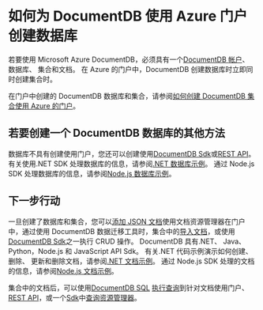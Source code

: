 <properties 
    pageTitle="如何在 DocumentDB 中创建一个数据库 |Microsoft Azure" 
    description="了解如何使用 Azure DocumentDB，闪电般快速的、 全球范围内 NoSQL 数据库的联机服务门户创建一个数据库。" 
    keywords="如何创建数据库" 
    services="documentdb" 
    authors="mimig1" 
    manager="jhubbard" 
    editor="monicar" 
    documentationCenter=""/>

<tags 
    ms.service="documentdb" 
    ms.workload="data-services" 
    ms.tgt_pltfrm="na" 
    ms.devlang="na" 
    ms.topic="article" 
    ms.date="10/17/2016" 
    ms.author="mimig"/>

# <a name="how-to-create-a-database-for-documentdb-using-the-azure-portal"></a>如何为 DocumentDB 使用 Azure 门户创建数据库

若要使用 Microsoft Azure DocumentDB，必须具有一个[DocumentDB 帐户](documentdb-create-account.md)、 数据库、 集合和文档。 在 Azure 的门户中，DocumentDB 创建数据库时立即同时创建集合时。 

在门户中创建的 DocumentDB 数据库和集合，请参阅[如何创建 DocumentDB 集合使用 Azure 的门户](documentdb-create-collection.md)。

## <a name="other-ways-to-create-a-documentdb-database"></a>若要创建一个 DocumentDB 数据库的其他方法

数据库不具有创建使用门户，您还可以创建使用[DocumentDB Sdk](documentdb-sdk-dotnet.md)或[REST API](https://msdn.microsoft.com/library/mt489072.aspx)。 有关使用.NET SDK 处理数据库的信息，请参阅[.NET 数据库示例](documentdb-dotnet-samples.md#database-examples)。 通过 Node.js SDK 处理数据库的信息，请参阅[Node.js 数据库示例](documentdb-nodejs-samples.md#database-examples)。 

## <a name="next-steps"></a>下一步行动

一旦创建了数据库和集合，您可以[添加 JSON 文档](documentdb-view-json-document-explorer.md)使用文档资源管理器在门户中，通过使用 DocumentDB 数据迁移工具时，集合中的[导入文档](documentdb-import-data.md)，或使用[DocumentDB Sdk](documentdb-sdk-dotnet.md)之一执行 CRUD 操作。 DocumentDB 具有.NET、 Java、 Python，Node.js 和 JavaScript API Sdk。 有关.NET 代码示例演示如何创建、 删除、 更新和删除文档，请参阅[.NET 文档示例](documentdb-dotnet-samples.md#document-examples)。 通过 Node.js SDK 处理的文档的信息，请参阅[Node.js 文档示例](documentdb-nodejs-samples.md#document-examples)。 

集合中的文档后，可以使用[DocumentDB SQL](documentdb-sql-query.md) [执行查询](documentdb-sql-query.md#executing-sql-queries)到针对文档使用门户、 [REST API](https://msdn.microsoft.com/library/azure/dn781481.aspx)，或一个[Sdk](documentdb-sdk-dotnet.md)中[查询资源管理器](documentdb-query-collections-query-explorer.md)。 
